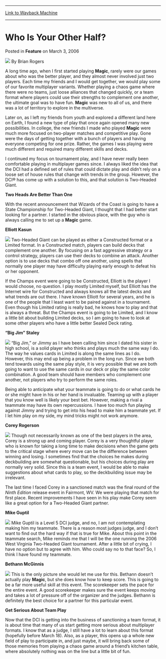 
---
[Link to Wayback Machine](https://web.archive.org/web/20211021062629/https://magic.wizards.com/en/articles/archive/feature/who-your-other-half-2006-03-03)

[_metadata_:wayback_url]:- "https://magic.wizards.com/en/articles/archive/feature/who-your-other-half-2006-03-03"
[_metadata_:wayback_raw_url]:- "https://web.archive.org/web/20211021062629id_/https://magic.wizards.com/en/articles/archive/feature/who-your-other-half-2006-03-03"
[_metadata_:wayback_capture_timestamp]:- "2021-10-21 06:26:29+00:00"
[_metadata_:publish_date]:- "2006-03-03"
[_metadata_:description]:- "A long time ago, when I first started playing Magic, rarely were our games about who was the better player, and they almost never involved just two players. Each time my friends and I would get together, we would play some of our favorite multiplayer variants. Whether playing a chaos game where there were no teams, just loose alliances that changed quickly, or a team format"
[_metadata_:generator]:- "Drupal 7 (http://drupal.org)"
---


Who Is Your Other Half?
=======================



 Posted in **Feature**
 on March 3, 2006 






![](https://media.magic.wizards.com/styles/auth_small/public/generic-avatar-150_333.png)
By Brian Rogers











A long time ago, when I first started playing **Magic**, rarely were our games about who was the better player, and they almost never involved just two players. Each time my friends and I would get together, we would play some of our favorite multiplayer variants. Whether playing a chaos game where there were no teams, just loose alliances that changed quickly, or a team format where players could use their strengths to complement one another, the ultimate goal was to have fun. **Magic** was new to all of us, and there was a lot of territory to explore in the multiverse.


Later on, as I left my friends from youth and explored a different land here on Earth, I found a new type of play that once again opened many new possibilities. In college, the new friends I made who played **Magic** were much more focused on two-player matches and competitive play. Gone were the days of getting together with a bunch of players and having everyone competing for one prize. Rather, the games I was playing were much different and required many different skills and decks.


I continued my focus on tournament play, and I have never really been comfortable playing in multiplayer games since. I always liked the idea that the DCI had a defined set of rules that could dictate play and didn’t rely on a loose set of house rules that change with trends in the group. However, the DCI® has come up with a solution to this, and that solution is Two-Headed Giant.


**Two Heads Are Better Than One**


With the recent announcement that Wizards of the Coast is going to have a State Championship for Two-Headed Giant, I thought that I had better start looking for a partner. I started in the obvious place, with the guy who is always calling me to set up a **Magic** game.


**Elliott Kasun**


![](https://media.magic.wizards.com/image_legacy_migration/mpr/images/ElliottKasun.jpg)
Two-Headed Giant can be played as either a Constructed format or a Limited format. In a Constructed match, players can build decks that complement one another. By focusing on a fast aggressive strategy or a control strategy, players can use their decks to combine an attack. Another option is to use decks that combo off one another, using spells that normally one player may have difficulty playing early enough to defeat his or her opponent.


If the Champs event were going to be Constructed, Elliott is the player I would choose, no question. I play mostly Limited myself, but Elliott has the Internet wire for Constructed and always knows all the latest decks and what trends are out there. I have known Elliott for several years, and he is one of the people that I least want to be paired against in a tournament. Even though his Limited rating is really bad, he knows how to play and that is always a threat. But the Champs event is going to be Limited, and I know a little bit about building Limited decks, so I am going to have to look at some other players who have a little better Sealed Deck rating.


**“Big Jim” Staley**


![](https://media.magic.wizards.com/image_legacy_migration/mpr/images/JimStaley.jpg)
“Big Jim,” or Jimmy as I have been calling him since I dated his sister in high school, is a solid player who thinks and plays much the same way I do. The way he values cards in Limited is along the same lines as I do. However, this may end up being a problem in the long run. Since we both tend towards using the same play style, it is very possible that we are both going to want to use the same cards in our deck or play the same color combination. A good team should have members who complement one another, not players who try to perform the same roles.


Being able to anticipate what your teammate is going to do or what cards he or she might have in his or her hand is invaluable. Teaming up with a player that you know well is likely your best bet. However, making a rival a teammate may have its own repercussions. I have too much fun playing against Jimmy and trying to get into his head to make him a teammate yet. If I let him play on my side, my mind tricks might not work anymore.


**Corey Rogerson**


![](https://media.magic.wizards.com/image_legacy_migration/mpr/images/CoreyRogerson.jpg)
Though not necessarily known as one of the best players in the area, Corey is a strong up and coming player. Corey is a very thoughtful player who is known for taking a long time to make decisions when the game gets to the critical stage where every move can be the difference between winning and losing. I sometimes find that the choices he makes during deckbuilding are somewhat questionable, but his choices during play are normally very solid. Since this is a team event, I would be able to make suggestions about what cards to play, so the deckbuilding issue may be irrelevant.


The last time I faced Corey in a sanctioned match was the final round of the *Ninth Edition* release event in Fairmont, WV. We were playing that match for first place. Recent improvements I have seen in his play make Corey seem like a great option for a Two-Headed Giant partner.


**Mike Guptil**


![](https://media.magic.wizards.com/image_legacy_migration/mpr/images/MikeGuptil.jpg)
Mike Guptil is a Level 5 DCI judge, and no, I am not contemplating making him my teammate. There is a reason most judges judge, and I don’t want to find out the hard way if that is true for Mike. About this point in the teammate search, Mike reminds me that I will be the one running the 2006 West Virginia Two-Headed Giant tournament. After a little bit of crying, I have no option but to agree with him. Who could say no to that face? So, I think I have found my teammate.


**Bethann McGinnis**


![](https://media.magic.wizards.com/image_legacy_migration/mpr/images/BethannMcGinnis.jpg)
This is the only picture she would let me use for this. Bethann doesn’t actually play **Magic**, but she does know how to keep score. This is going to be a far more useful skill at this event. The scorekeeper sets the pace for the entire event. A good scorekeeper makes sure the event keeps moving and takes a lot of pressure off of the organizer and the judges. Bethann is definitely the best choice for a partner for this particular event.


**Get Serious About Team Play**


Now that the DCI is getting into the business of sanctioning a team format, it is about time that many of us start getting more serious about multiplayer formats. I know that as a judge, I still have a lot to learn about this format (hopefully before March 18). Also, as a player, this opens up a whole new field of play to participate in, and just maybe, it will bring back some of those memories from playing a chaos game around a friend’s kitchen table, where absolutely nothing was on the line but a little bit of fun.







